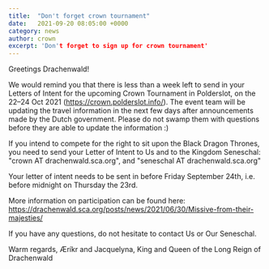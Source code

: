 ```yaml
---
title:  "Don't forget crown tournament"
date:   2021-09-20 08:05:00 +0000
category: news
author: crown 
excerpt: 'Don't forget to sign up for crown tournament'
---
```


Greetings Drachenwald!

We would remind you that there is less than a week left to send in your Letters of Intent for the upcoming Crown Tournament in Polderslot, on the 22–24 Oct 2021 (https://crown.polderslot.info/). The event team will be updating the travel information in the next few days after announcements made by the Dutch government. Please do not swamp them with questions before they are able to update the information :)

If you intend to compete for the right to sit upon the Black Dragon Thrones, you need to send your Letter of Intent to Us and to the Kingdom Seneschal: "crown AT drachenwald.sca.org", and "seneschal AT drachenwald.sca.org"

Your letter of intent needs to be sent in before Friday September 24th, i.e. before midnight on Thursday the 23rd.

More information on participation can be found here:
https://drachenwald.sca.org/posts/news/2021/06/30/Missive-from-their-majesties/

If you have any questions, do not hesitate to contact Us or Our Seneschal.

Warm regards,
Æríkr and Jacquelyna,
King and Queen of the Long Reign of Drachenwald
